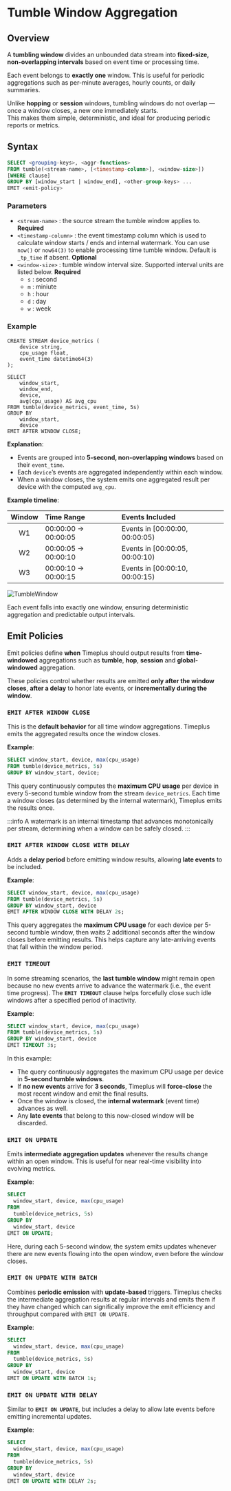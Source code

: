 # Tumble Window Aggregation

## Overview

A **tumbling window** divides an unbounded data stream into **fixed-size, non-overlapping intervals** based on event time or processing time.  

Each event belongs to **exactly one** window. This is useful for periodic aggregations such as per-minute averages, hourly counts, or daily summaries.

Unlike **hopping** or **session** windows, tumbling windows do not overlap — once a window closes, a new one immediately starts.  
This makes them simple, deterministic, and ideal for producing periodic reports or metrics.

## Syntax

```sql
SELECT <grouping-keys>, <aggr-functions>
FROM tumble(<stream-name>, [<timestamp-column>], <window-size>])
[WHERE clause]
GROUP BY [window_start | window_end], <other-group-keys> ...
EMIT <emit-policy>
```

### Parameters

- `<stream-name>` : the source stream the tumble window applies to. **Required**
- `<timestamp-column>` : the event timestamp column which is used to calculate window starts / ends and internal watermark. You can use `now()` or `now64(3)` to enable processing time tumble window. Default is `_tp_time` if absent. **Optional**
- `<window-size>` : tumble window interval size. Supported interval units are listed below. **Required**
  - `s` : second
  - `m` : miniute
  - `h` : hour 
  - `d` : day 
  - `w` : week 

### Example

```
CREATE STREAM device_metrics (
    device string,
    cpu_usage float,
    event_time datetime64(3) 
);

SELECT
    window_start,
    window_end,
    device,
    avg(cpu_usage) AS avg_cpu
FROM tumble(device_metrics, event_time, 5s)
GROUP BY
    window_start,
    device
EMIT AFTER WINDOW CLOSE;
```

**Explanation**:
- Events are grouped into **5-second, non-overlapping windows** based on their `event_time`.
- Each `device`’s events are aggregated independently within each window.
- When a window closes, the system emits one aggregated result per device with the computed `avg_cpu`.

**Example timeline**:

| Window | Time Range          | Events Included                |
| :----: | :------------------ | :----------------------------- |
|   W1   | 00:00:00 → 00:00:05 | Events in [00:00:00, 00:00:05) |
|   W2   | 00:00:05 → 00:00:10 | Events in [00:00:05, 00:00:10) |
|   W3   | 00:00:10 → 00:00:15 | Events in [00:00:10, 00:00:15) |

![TumbleWindow](/img/tumble-window.png)

Each event falls into exactly one window, ensuring deterministic aggregation and predictable output intervals.

## Emit Policies

Emit policies define **when** Timeplus should output results from **time-windowed** aggregations such as **tumble**, **hop**, **session** and **global-windowed** aggregation.

These policies control whether results are emitted **only after the window closes**, **after a delay** to honor late events, or **incrementally during the window**.

### `EMIT AFTER WINDOW CLOSE`

This is the **default behavior** for all time window aggregations. Timeplus emits the aggregated results once the window closes.

**Example**:

```sql
SELECT window_start, device, max(cpu_usage)
FROM tumble(device_metrics, 5s)
GROUP BY window_start, device;
```

This query continuously computes the **maximum CPU usage** per device in every 5-second tumble window from the stream `device_metrics`.
Each time a window closes (as determined by the internal watermark), Timeplus emits the results once.

:::info
A watermark is an internal timestamp that advances monotonically per stream, determining when a window can be safely closed.
:::

### `EMIT AFTER WINDOW CLOSE WITH DELAY`

Adds a **delay period** before emitting window results, allowing **late events** to be included.

**Example**:

```sql
SELECT window_start, device, max(cpu_usage)
FROM tumble(device_metrics, 5s)
GROUP BY window_start, device
EMIT AFTER WINDOW CLOSE WITH DELAY 2s;
```

This query aggregates the **maximum CPU usage** for each device per 5-second tumble window, then waits 2 additional seconds after the window closes before emitting results. This helps capture any late-arriving events that fall within the window period.

### `EMIT TIMEOUT`

In some streaming scenarios, the **last tumble window** might remain open because no new events arrive to advance the watermark (i.e., the event time progress).
The **`EMIT TIMEOUT`** clause helps forcefully close such idle windows after a specified period of inactivity.

**Example**:

```sql
SELECT window_start, device, max(cpu_usage)
FROM tumble(device_metrics, 5s)
GROUP BY window_start, device
EMIT TIMEOUT 3s;
```

In this example:

- The query continuously aggregates the maximum CPU usage per device in **5-second tumble windows**.
- If **no new events** arrive for **3 seconds**, Timeplus will **force-close** the most recent window and emit the final results.
- Once the window is closed, the **internal watermark** (event time) advances as well.
- Any **late events** that belong to this now-closed window will be discarded.

### `EMIT ON UPDATE`

Emits **intermediate aggregation updates** whenever the results change within an open window.
This is useful for near real-time visibility into evolving metrics.

**Example**:

```sql
SELECT
  window_start, device, max(cpu_usage)
FROM
  tumble(device_metrics, 5s)
GROUP BY
  window_start, device
EMIT ON UPDATE;
```

Here, during each 5-second window, the system emits updates whenever there are new events flowing into the open window, even before the window closes.

### `EMIT ON UPDATE WITH BATCH`

Combines **periodic emission** with **update-based** triggers.
Timeplus checks the intermediate aggregation results at regular intervals and emits them if they have changed which can significally improve the emit efficiency and throughput compared with `EMIT ON UPDATE`. 

**Example**:

```sql
SELECT
  window_start, device, max(cpu_usage)
FROM
  tumble(device_metrics, 5s)
GROUP BY
  window_start, device
EMIT ON UPDATE WITH BATCH 1s;
```

### `EMIT ON UPDATE WITH DELAY`

Similar to **`EMIT ON UPDATE`**, but includes a delay to allow late events before emitting incremental updates.

**Example**:

```sql
SELECT
  window_start, device, max(cpu_usage)
FROM
  tumble(device_metrics, 5s)
GROUP BY
  window_start, device
EMIT ON UPDATE WITH DELAY 2s;
```
